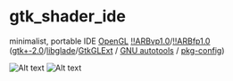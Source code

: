 gtk_shader_ide
==============

minimalist, portable IDE
[OpenGL](http://www.opengl.org)
[!!ARBvp1.0](http://www.opengl.org/registry/specs/ARB/vertex_program.txt)/[!!ARBfp1.0](http://www.opengl.org/registry/specs/ARB/fragment_program.txt)
([gtk+-2.0](http://www.gtk.org)/[libglade](http://developer.gnome.org/libglade)/[GtkGLExt](http://projects.gnome.org/gtkglext) / [GNU autotools](http://en.wikipedia.org/wiki/GNU_build_system) / [pkg-config](http://www.freedesktop.org/wiki/Software/pkg-config))

![Alt text](https://github.com/mbohun/gtk_shader_ide/raw/master/doc/small_gsc_screenshot_20041008.png "2004-10-08")      ![Alt text](https://github.com/mbohun/gtk_shader_ide/raw/master/doc/small_gsc_screenshot_20041019.png "2004-10-19")




